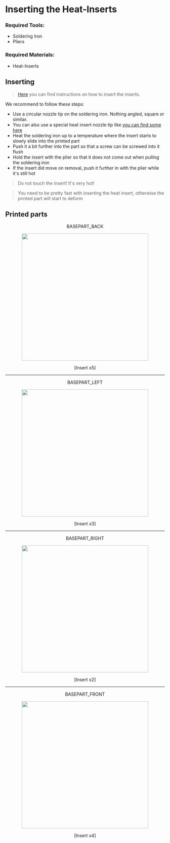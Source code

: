 # Inserting the Heat-Inserts

### Required Tools:
- Soldering Iron
- Pliers

### Required Materials:
- Heat-Inserts

## Inserting

>[Here](https://www.cnckitchen.com/blog/tipps-amp-tricks-fr-gewindeeinstze-im-3d-druck-3awey) you can find instructions on how to insert the inserts.

We recommend to follow these steps:

- Use a circular nozzle tip on the soldering iron. Nothing angled, square or similar.
- You can also use a special heat insert nozzle tip like [you can find some here](https://amzn.eu/d/bV6uYo2)
- Heat the soldering iron up to a temperature where the insert starts to slowly slide into the printed part
- Push it a bit further into the part so that a screw can be screwed into it flush
- Hold the insert with the plier so that it does not come out when pulling the soldering iron
- If the insert did move on removal, push it further in with the plier while it's still hot

> Do not touch the insert! It's very hot!

> You need to be pretty fast with inserting the heat insert, otherwise the printed part will start to deform

## Printed parts

<div align="center">

BASEPART_BACK

<img src="https://user-images.githubusercontent.com/35639879/227780293-9502d3bd-48ba-49a2-89d9-971f7417da00.png" width="400">

[Insert x5]
  
---

BASEPART_LEFT

<img src="https://user-images.githubusercontent.com/35639879/227780306-8dc072fe-a397-4d97-86d0-ee4b4e80ca5c.png" width="400">

[Insert x3]
  
---
  
BASEPART_RIGHT

<img src="https://user-images.githubusercontent.com/35639879/227780316-a13d2618-565f-482b-85fa-6512f8062ba8.png" width="400">

[Insert x2]
  
---
  
BASEPART_FRONT

<img src="https://user-images.githubusercontent.com/35639879/227780331-ca0f50c9-c110-4afe-a897-f37427a6b926.png" width="400">

[Insert x4]
  
</div>

